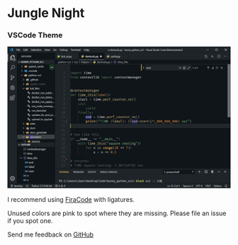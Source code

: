# Jungle Night
### VSCode Theme

![Screenshot](https://raw.githubusercontent.com/tweakimp/jungle-night/master/theme.png "Screenshot")

I recommend using [FiraCode](https://github.com/tonsky/FiraCode) with ligatures.

Unused colors are pink to spot where they are missing. Please file an issue if you spot one.

Send me feedback on [GitHub](https://github.com/tweakimp/jungle-night)